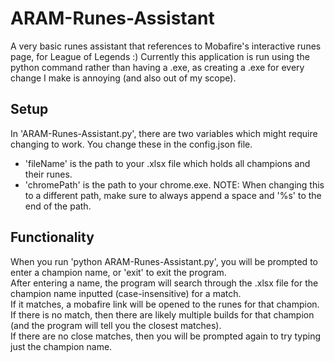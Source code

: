 # ARAM-Runes-Assistant
A very basic runes assistant that references to Mobafire's interactive runes page, for League of Legends :)
Currently this application is run using the python command rather than having a .exe, as creating a .exe for every change I make is annoying (and also out of my scope).

## Setup
In 'ARAM-Runes-Assistant.py', there are two variables which might require changing to work. You change these in the config.json file.
- 'fileName' is the path to your .xlsx file which holds all champions and their runes.  
- 'chromePath' is the path to your chrome.exe. NOTE: When changing this to a different path, make sure to always append a space and '%s' to the end of the path.  

## Functionality
When you run 'python ARAM-Runes-Assistant.py', you will be prompted to enter a champion name, or 'exit' to exit the program.  
After entering a name, the program will search through the .xlsx file for the champion name inputted (case-insensitive) for a match.  
If it matches, a mobafire link will be opened to the runes for that champion.  
If there is no match, then there are likely multiple builds for that champion (and the program will tell you the closest matches).  
If there are no close matches, then you will be prompted again to try typing just the champion name.  